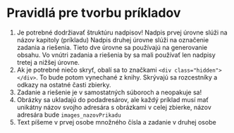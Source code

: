 # Pravidlá pre tvorbu príkladov

1. Je potrebné dodržiavať štruktúru nadpisov! Nadpis prvej úrovne slúži na názov kapitoly (príkladu) Nadpis druhej úrovne slúži na označenie zadania a riešenia.
   Tieto dve úrovne sa používajú na generovanie obsahu. Vo vnútri zadania a riešenia by sa mali používať len nadpisy tretej a nižšej úrovne.
1. Ak je potrebné niečo skryť, obalí sa to značkami `<div class="hidden"></div>`. To bude potom vynechané z knihy. Skrývajú sa rozcestníky a odkazy na
   ostatné časti zbierky.
1. Zadanie a riešenie je v samostatných súboroch a neopakuje sa!
1. Obrázky sa ukladajú do podadresárov, ale každý príklad musí mať unikátny názov svojho adresára s obrázkami v celej zbierke, názov adresára
   bude `images_nazovPrikadu` 
1. Text píšeme v prvej osobe množného čísla a zadanie v druhej osobe      